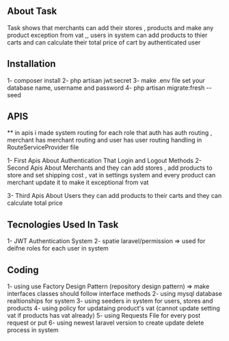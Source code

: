 ## About Task

Task shows that merchants can add their stores , products and make any product exception from vat ,,
users in system can add products to thier carts and can calculate their total price of cart by authenticated user

## Installation
1- composer install
2- php artisan jwt:secret
3- make .env file set your database name, username and password
4- php artisan migrate:fresh --seed

## APIS
** in apis i made system routing for each role that auth has auth routing , merchant has merchant routing and user has user routing handling in RouteServiceProvider file

1- First Apis About Authentication That Login and Logout Methods
2- Second Apis About Merchants and they can add stores , add products to store and set shipping cost , vat in settings system and every product can merchant update it to make it exceptional from vat

3- Third Apis About Users they can add products to their carts and they can calculate total price

## Tecnologies Used In Task
1- JWT Authentication System
2- spatie laravel/permission => used for deifne roles for each user in system

## Coding

1- using use Factory Design Pattern (repository design pattern) => make interfaces classes should follow interface methods
2- using mysql database realtionships for system
3- using seeders in system for users, stores and products
4- using policy for updataing product's vat (cannot update setting vat if products has vat already)
5- using Requests File for every post request or put
6- using newest laravel version to create update delete process in system
